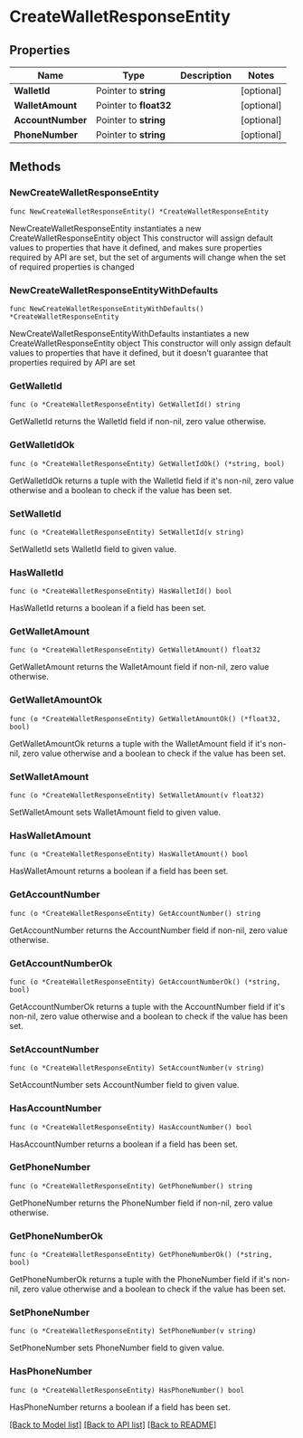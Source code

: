 # CreateWalletResponseEntity

## Properties

Name | Type | Description | Notes
------------ | ------------- | ------------- | -------------
**WalletId** | Pointer to **string** |  | [optional] 
**WalletAmount** | Pointer to **float32** |  | [optional] 
**AccountNumber** | Pointer to **string** |  | [optional] 
**PhoneNumber** | Pointer to **string** |  | [optional] 

## Methods

### NewCreateWalletResponseEntity

`func NewCreateWalletResponseEntity() *CreateWalletResponseEntity`

NewCreateWalletResponseEntity instantiates a new CreateWalletResponseEntity object
This constructor will assign default values to properties that have it defined,
and makes sure properties required by API are set, but the set of arguments
will change when the set of required properties is changed

### NewCreateWalletResponseEntityWithDefaults

`func NewCreateWalletResponseEntityWithDefaults() *CreateWalletResponseEntity`

NewCreateWalletResponseEntityWithDefaults instantiates a new CreateWalletResponseEntity object
This constructor will only assign default values to properties that have it defined,
but it doesn't guarantee that properties required by API are set

### GetWalletId

`func (o *CreateWalletResponseEntity) GetWalletId() string`

GetWalletId returns the WalletId field if non-nil, zero value otherwise.

### GetWalletIdOk

`func (o *CreateWalletResponseEntity) GetWalletIdOk() (*string, bool)`

GetWalletIdOk returns a tuple with the WalletId field if it's non-nil, zero value otherwise
and a boolean to check if the value has been set.

### SetWalletId

`func (o *CreateWalletResponseEntity) SetWalletId(v string)`

SetWalletId sets WalletId field to given value.

### HasWalletId

`func (o *CreateWalletResponseEntity) HasWalletId() bool`

HasWalletId returns a boolean if a field has been set.

### GetWalletAmount

`func (o *CreateWalletResponseEntity) GetWalletAmount() float32`

GetWalletAmount returns the WalletAmount field if non-nil, zero value otherwise.

### GetWalletAmountOk

`func (o *CreateWalletResponseEntity) GetWalletAmountOk() (*float32, bool)`

GetWalletAmountOk returns a tuple with the WalletAmount field if it's non-nil, zero value otherwise
and a boolean to check if the value has been set.

### SetWalletAmount

`func (o *CreateWalletResponseEntity) SetWalletAmount(v float32)`

SetWalletAmount sets WalletAmount field to given value.

### HasWalletAmount

`func (o *CreateWalletResponseEntity) HasWalletAmount() bool`

HasWalletAmount returns a boolean if a field has been set.

### GetAccountNumber

`func (o *CreateWalletResponseEntity) GetAccountNumber() string`

GetAccountNumber returns the AccountNumber field if non-nil, zero value otherwise.

### GetAccountNumberOk

`func (o *CreateWalletResponseEntity) GetAccountNumberOk() (*string, bool)`

GetAccountNumberOk returns a tuple with the AccountNumber field if it's non-nil, zero value otherwise
and a boolean to check if the value has been set.

### SetAccountNumber

`func (o *CreateWalletResponseEntity) SetAccountNumber(v string)`

SetAccountNumber sets AccountNumber field to given value.

### HasAccountNumber

`func (o *CreateWalletResponseEntity) HasAccountNumber() bool`

HasAccountNumber returns a boolean if a field has been set.

### GetPhoneNumber

`func (o *CreateWalletResponseEntity) GetPhoneNumber() string`

GetPhoneNumber returns the PhoneNumber field if non-nil, zero value otherwise.

### GetPhoneNumberOk

`func (o *CreateWalletResponseEntity) GetPhoneNumberOk() (*string, bool)`

GetPhoneNumberOk returns a tuple with the PhoneNumber field if it's non-nil, zero value otherwise
and a boolean to check if the value has been set.

### SetPhoneNumber

`func (o *CreateWalletResponseEntity) SetPhoneNumber(v string)`

SetPhoneNumber sets PhoneNumber field to given value.

### HasPhoneNumber

`func (o *CreateWalletResponseEntity) HasPhoneNumber() bool`

HasPhoneNumber returns a boolean if a field has been set.


[[Back to Model list]](../README.md#documentation-for-models) [[Back to API list]](../README.md#documentation-for-api-endpoints) [[Back to README]](../README.md)


